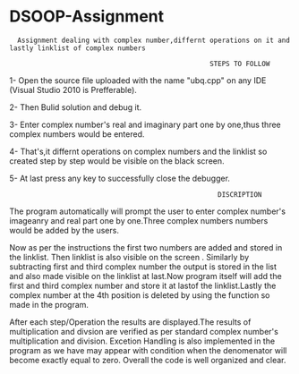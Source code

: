 # DSOOP-Assignment
      Assignment dealing with complex number,differnt operations on it and lastly linklist of complex numbers

                                                      STEPS TO FOLLOW

1- Open the source file uploaded with the name "ubq.cpp" on any IDE (Visual Studio 2010 is Prefferable).

2- Then Bulid solution and debug it.

3- Enter complex number's real and imaginary part one by one,thus three complex numbers would be entered.

4- That's,it differnt operations on complex numbers and the linklist so created step by step would be visible on the black screen.

5- At last press any key to successfully close the debugger.


                                                        DISCRIPTION

The program automatically will prompt the user to enter complex number's imageanry and real part one by one.Three complex numbers numbers would be added by the users.

Now as per the instructions the first two numbers are added and stored in the linklist. Then linklist is also visible on the screen . Similarly by subtracting first and third complex number the output is stored in the list and also made visible on the linklist at last.Now program itself will add the first and third complex number and store it at lastof the linklist.Lastly the complex number at the 4th position is deleted by using the function so made in the program.

After each step/Operation the results are displayed.The results of multiplication and divsion are verified as per standard complex number's multiplication and division. Excetion Handling is also implemented in the program as we have may appear with condition when the denomenator will become exactly equal to zero. Overall the code is well organized and clear.  









